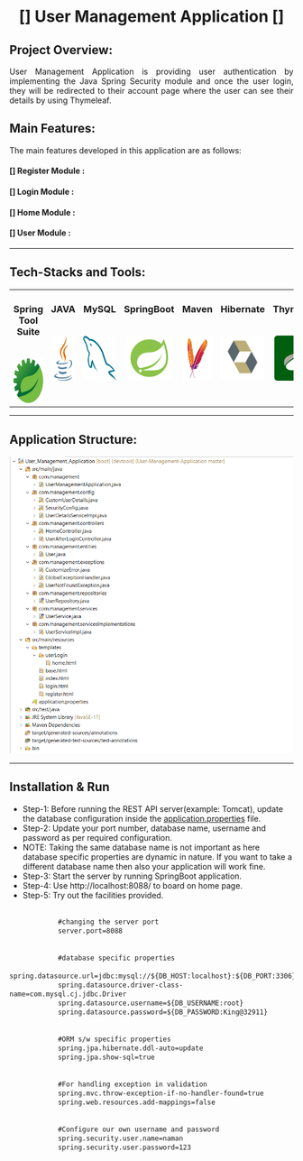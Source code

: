 
<h1 align="center">[] User Management Application []</h1>
<h2>Project Overview:</h2>
<p align="justify"> User Management Application is providing user authentication by implementing the Java Spring Security module and once the user login, they will be redirected to their account page where the user can see their details by using Thymeleaf. 

<h2>Main Features:</h2>
The main features developed in this application are as follows:</p>

<h4>[] Register Module :</h4>
<h4>[] Login Module :</h4>
<h4>[] Home Module  :</h4>
<h4>[] User Module  :</h4>
<hr>


<h2>Tech-Stacks and Tools:</h2>
<table width = 100%>
<tbody>
<tr valign="top">
<td width="30%" align="center">
<h3 dir="auto"><span>Spring Tool Suite</span><br><br></h3>
<a><img src="https://github.com/singhnaman320/Insurance-Management-System/blob/master/Application%20PNG/spring%20Tool%20Suite.jpg?raw=true" height = "80" width = "80"></a>
</td>
<td width="30%" align="center">
<h3 dir="auto"><span>JAVA</span><br><br></h3>
<a><img src="https://github.com/singhnaman320/Insurance-Management-System/blob/master/Application%20PNG/java.png?raw=true" height = "80" width = "80"></a>
</td>
<td width="30%" align="center">
<h3 dir="auto"><span>MySQL</span><br><br></h3>
<a><img src="https://github.com/singhnaman320/Insurance-Management-System/blob/master/Application%20PNG/MySQL.png?raw=true" height = "80" width = "80"></a>
</td>
<td width="30%" align="center">
<h3 dir="auto"><span>SpringBoot</span><br><br></h3>
<a><img src="https://github.com/singhnaman320/Insurance-Management-System/blob/master/Application%20PNG/SpringBoot.png?raw=true" height = "80" width = "80"></a>
</td>
<td width="30%" align="center">
<h3 dir="auto"><span>Maven</span><br><br></h3>
<a><img src="https://github.com/singhnaman320/Insurance-Management-System/blob/master/Application%20PNG/Maven.png?raw=true" height = "80" width = "80"></a>
</td>
<td width="30%" align="center">
<h3 dir="auto"><span>Hibernate</span><br><br></h3>
<a><img src="https://github.com/singhnaman320/Insurance-Management-System/blob/master/Application%20PNG/Hibernate.png?raw=true" height = "80" width = "80"></a>
</td>
<td width="30%" align="center">
<h3 dir="auto"><span>Thymeleaf</span><br><br></h3>
<a><img src="https://github.com/singhnaman320/User-Management-Application/blob/master/User%20PNG/thymeleaf.png?raw=true" height = "80" width = "80"></a>
</td>
</tr>
</td>
</tr>
</tbody>
</table>

<hr>

<h2>Application Structure:</h2>
<img src="https://github.com/singhnaman320/User-Management-Application/blob/master/User%20PNG/Folder%20structure.png?raw=true">
<hr>

 <h2 id="installation-run">Installation &amp; Run</h2>
    <ul>
        <li>Step-1: Before running the REST API server(example: Tomcat), update the database configuration inside the <a href="https://github.com/singhnaman320/Insurance-Management-System/blob/master/InsuranceManagementSystem/src/main/resources/application.properties">application.properties</a>
            file.</li>
        <li>Step-2: Update your port number, database name, username and password as per required configuration.</li>
        <li>NOTE: Taking the same database name is not important as here database specific properties are dynamic in nature. If you want to take a different database name then also your application will work fine.</li>
        <li>Step-3: Start the server by running SpringBoot application.</li>
        <li>Step-4: Use http://localhost:8088/ to board on home page.</li>
        <li>Step-5: Try out the facilities provided.</li>
    </ul>
    <pre>
        <code>
            #changing the server port
            server.port=<span class="hljs-number">8088</span>
            <br>
            #database specific properties
            spring<span>.datasource</span><span>.url</span>=jdbc:mysql:<span>//${DB_HOST:localhost}:${DB_PORT:3306}/${DB_NAME:InsuranceManagementDatabase};</span>
            spring<span>.datasource</span><span>.driver-class-name</span>=com<span>.mysql</span><span>.cj</span><span>.jdbc</span><span>.Driver</span>
            spring<span>.datasource</span><span>.username</span>=${DB_USERNAME:root}
            spring<span>.datasource</span><span>.password</span>=${DB_PASSWORD:King@32911}
            <br>
            #ORM s/w specific properties
            spring<span>.jpa</span><span>.hibernate</span><span>.ddl-auto</span>=update
            spring<span>.jpa</span><span>.show-sql</span>=true
            <br>
            #For handling exception in validation
            spring<span>.mvc</span><span>.throw</span><span>-exception</span><span>-if</span><span>-no</span><span>-handler</span><span>-found</span><span>=true</span>
            spring<span>.web</span><span>.resources</span><span>.add</span><span>-mappings</span>=false
            <br>
            #Configure our own username and password
            spring<span>.security</span><span>.user</span><span>.name</span>=naman
            spring<span>.security</span><span>.user</span><span>.password</span>=123
            <br>
        </code>
    </pre>
    


